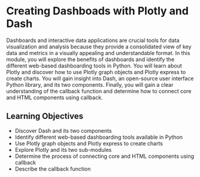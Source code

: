 # Creating Dashboads with Plotly and Dash

Dashboards and interactive data applications are crucial tools for data visualization and analysis because they provide a consolidated view of key data and metrics in a visually appealing and understandable format. In this module, you will explore the benefits of dashboards and identify the different web-based dashboarding tools in Python. You will learn about Plotly and discover how to use Plotly graph objects and Plotly express to create charts. You will gain insight into Dash, an open-source user interface Python library, and its two components. Finally, you will gain a clear understanding of the callback function and determine how to connect core and HTML components using callback.

## Learning Objectives
- Discover Dash and its two components
- Identify different web-based dashboarding tools available in Python
- Use Plotly graph objects and Plotly express to create charts
- Explore Plotly and its two sub-modules
- Determine the process of connecting core and HTML components using callback
- Describe the callback function